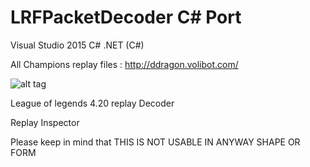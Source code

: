 # LRFPacketDecoder C# Port

Visual Studio 2015 C# .NET (C#)

All Champions replay files : http://ddragon.volibot.com/

![alt tag]()

League of legends 4.20 replay Decoder

Replay Inspector

Please keep in mind that THIS IS NOT USABLE IN ANYWAY SHAPE OR FORM
